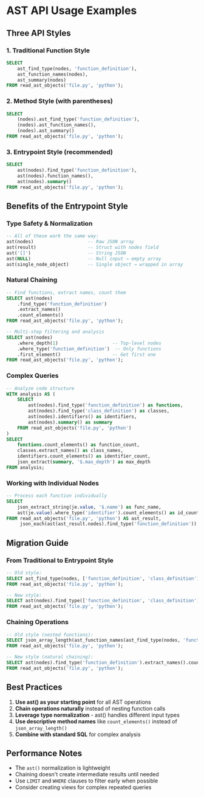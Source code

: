 # AST API Usage Examples

## Three API Styles

### 1. Traditional Function Style
```sql
SELECT 
    ast_find_type(nodes, 'function_definition'),
    ast_function_names(nodes),
    ast_summary(nodes)
FROM read_ast_objects('file.py', 'python');
```

### 2. Method Style (with parentheses)
```sql
SELECT 
    (nodes).ast_find_type('function_definition'),
    (nodes).ast_function_names(),
    (nodes).ast_summary()
FROM read_ast_objects('file.py', 'python');
```

### 3. Entrypoint Style (recommended)
```sql
SELECT 
    ast(nodes).find_type('function_definition'),
    ast(nodes).function_names(),
    ast(nodes).summary()
FROM read_ast_objects('file.py', 'python');
```

## Benefits of the Entrypoint Style

### Type Safety & Normalization
```sql
-- All of these work the same way:
ast(nodes)                    -- Raw JSON array
ast(result)                   -- Struct with nodes field
ast('[]')                     -- String JSON
ast(NULL)                     -- Null input → empty array
ast(single_node_object)       -- Single object → wrapped in array
```

### Natural Chaining
```sql
-- Find functions, extract names, count them
SELECT ast(nodes)
    .find_type('function_definition')
    .extract_names()
    .count_elements()
FROM read_ast_objects('file.py', 'python');

-- Multi-step filtering and analysis
SELECT ast(nodes)
    .where_depth(1)                    -- Top-level nodes
    .where_type('function_definition')  -- Only functions
    .first_element()                   -- Get first one
FROM read_ast_objects('file.py', 'python');
```

### Complex Queries
```sql
-- Analyze code structure
WITH analysis AS (
    SELECT 
        ast(nodes).find_type('function_definition') as functions,
        ast(nodes).find_type('class_definition') as classes,
        ast(nodes).identifiers() as identifiers,
        ast(nodes).summary() as summary
    FROM read_ast_objects('file.py', 'python')
)
SELECT 
    functions.count_elements() as function_count,
    classes.extract_names() as class_names,
    identifiers.count_elements() as identifier_count,
    json_extract(summary, '$.max_depth') as max_depth
FROM analysis;
```

### Working with Individual Nodes
```sql
-- Process each function individually
SELECT 
    json_extract_string(je.value, '$.name') as func_name,
    ast(je.value).where_type('identifier').count_elements() as id_count
FROM read_ast_objects('file.py', 'python') AS ast_result,
     json_each(ast(ast_result.nodes).find_type('function_definition')) AS je;
```

## Migration Guide

### From Traditional to Entrypoint Style

```sql
-- Old style:
SELECT ast_find_type(nodes, ['function_definition', 'class_definition'])
FROM read_ast_objects('file.py', 'python');

-- New style:
SELECT ast(nodes).find_type(['function_definition', 'class_definition'])
FROM read_ast_objects('file.py', 'python');
```

### Chaining Operations

```sql
-- Old style (nested functions):
SELECT json_array_length(ast_function_names(ast_find_type(nodes, 'function_definition')))
FROM read_ast_objects('file.py', 'python');

-- New style (natural chaining):
SELECT ast(nodes).find_type('function_definition').extract_names().count_elements()
FROM read_ast_objects('file.py', 'python');
```

## Best Practices

1. **Use ast() as your starting point** for all AST operations
2. **Chain operations naturally** instead of nesting function calls
3. **Leverage type normalization** - ast() handles different input types
4. **Use descriptive method names** like `count_elements()` instead of `json_array_length()`
5. **Combine with standard SQL** for complex analysis

## Performance Notes

- The `ast()` normalization is lightweight
- Chaining doesn't create intermediate results until needed
- Use `LIMIT` and `WHERE` clauses to filter early when possible
- Consider creating views for complex repeated queries